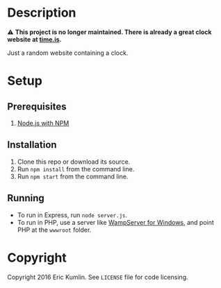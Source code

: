 # Description

:warning: **This project is no longer maintained. There is already a great clock website at [time.is](https://time.is/).**

Just a random website containing a clock.

# Setup

## Prerequisites

1. [Node.js with NPM](https://nodejs.org/)

## Installation

1. Clone this repo or download its source.
1. Run `npm install` from the command line.
1. Run `npm start` from the command line.

## Running

- To run in Express, run `node server.js`.
- To run in PHP, use a server like [WampServer for Windows](http://www.wampserver.com/en/), and point PHP at the `wwwroot` folder.

# Copyright

Copyright 2016 Eric Kumlin. See `LICENSE` file for code licensing.
